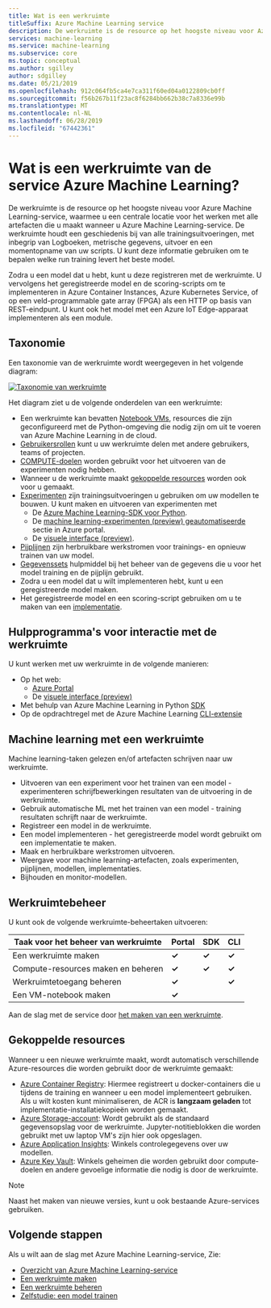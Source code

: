 ```yaml
---
title: Wat is een werkruimte
titleSuffix: Azure Machine Learning service
description: De werkruimte is de resource op het hoogste niveau voor Azure Machine Learning-service. Dit houdt een geschiedenis bij van alle trainingsuitvoeringen, met inbegrip van Logboeken, metrische gegevens, uitvoer en een momentopname van uw scripts. U deze informatie gebruiken om te bepalen welke run training levert het beste model
services: machine-learning
ms.service: machine-learning
ms.subservice: core
ms.topic: conceptual
ms.author: sgilley
author: sdgilley
ms.date: 05/21/2019
ms.openlocfilehash: 912c064fb5ca4e7ca311f60ed04a0122809cb0ff
ms.sourcegitcommit: f56b267b11f23ac8f6284bb662b38c7a8336e99b
ms.translationtype: MT
ms.contentlocale: nl-NL
ms.lasthandoff: 06/28/2019
ms.locfileid: "67442361"
---
```

# <a name="what-is-an-azure-machine-learning-service-workspace"></a>Wat is een werkruimte van de service Azure Machine Learning?

De werkruimte is de resource op het hoogste niveau voor Azure Machine Learning-service, waarmee u een centrale locatie voor het werken met alle artefacten die u maakt wanneer u Azure Machine Learning-service.  De werkruimte houdt een geschiedenis bij van alle trainingsuitvoeringen, met inbegrip van Logboeken, metrische gegevens, uitvoer en een momentopname van uw scripts. U kunt deze informatie gebruiken om te bepalen welke run training levert het beste model.  

Zodra u een model dat u hebt, kunt u deze registreren met de werkruimte. U vervolgens het geregistreerde model en de scoring-scripts om te implementeren in Azure Container Instances, Azure Kubernetes Service, of op een veld-programmable gate array (FPGA) als een HTTP op basis van REST-eindpunt. U kunt ook het model met een Azure IoT Edge-apparaat implementeren als een module.

## <a name="taxonomy"></a>Taxonomie 

Een taxonomie van de werkruimte wordt weergegeven in het volgende diagram:

[![Taxonomie van werkruimte](./media/concept-azure-machine-learning-architecture/azure-machine-learning-taxonomy.png)](./media/concept-azure-machine-learning-architecture/azure-machine-learning-taxonomy.png#lightbox)

Het diagram ziet u de volgende onderdelen van een werkruimte:

+ Een werkruimte kan bevatten [Notebook VMs](quickstart-run-cloud-notebook.md), resources die zijn geconfigureerd met de Python-omgeving die nodig zijn om uit te voeren van Azure Machine Learning in de cloud.
+ [Gebruikersrollen](how-to-assign-roles.md) kunt u uw werkruimte delen met andere gebruikers, teams of projecten.
+ [COMPUTE-doelen](concept-azure-machine-learning-architecture.md#compute-targets) worden gebruikt voor het uitvoeren van de experimenten nodig hebben.
+ Wanneer u de werkruimte maakt [gekoppelde resources](#resources) worden ook voor u gemaakt.
+ [Experimenten](concept-azure-machine-learning-architecture.md#experiments) zijn trainingsuitvoeringen u gebruiken om uw modellen te bouwen.  U kunt maken en uitvoeren van experimenten met
    + De [Azure Machine Learning-SDK voor Python](https://docs.microsoft.com/python/api/overview/azure/ml/intro?view=azure-ml-py).
    + De [machine learning-experimenten (preview) geautomatiseerde](how-to-create-portal-experiments.md) sectie in Azure portal.
    + De [visuele interface (preview)](ui-concept-visual-interface.md).
+ [Pijplijnen](concept-azure-machine-learning-architecture.md#ml-pipelines) zijn herbruikbare werkstromen voor trainings- en opnieuw trainen van uw model.
+ [Gegevenssets](concept-azure-machine-learning-architecture.md#datasets-and-datastores) hulpmiddel bij het beheer van de gegevens die u voor het model training en de pijplijn gebruikt.
+ Zodra u een model dat u wilt implementeren hebt, kunt u een geregistreerde model maken.
+ Het geregistreerde model en een scoring-script gebruiken om u te maken van een [implementatie](concept-azure-machine-learning-architecture.md#deployment).

## <a name="tools-for-workspace-interaction"></a>Hulpprogramma's voor interactie met de werkruimte

U kunt werken met uw werkruimte in de volgende manieren:

+ Op het web:
    + [Azure Portal](https://portal.azure.com)
    + De [visuele interface (preview)](ui-concept-visual-interface.md)
+ Met behulp van Azure Machine Learning in Python [SDK](https://docs.microsoft.com/python/api/overview/azure/ml/intro?view=azure-ml-py)
+ Op de opdrachtregel met de Azure Machine Learning [CLI-extensie](https://docs.microsoft.com/azure/machine-learning/service/reference-azure-machine-learning-cli)

## <a name="machine-learning-with-a-workspace"></a>Machine learning met een werkruimte

Machine learning-taken gelezen en/of artefacten schrijven naar uw werkruimte. 

+ Uitvoeren van een experiment voor het trainen van een model - experimenteren schrijfbewerkingen resultaten van de uitvoering in de werkruimte.
+ Gebruik automatische ML met het trainen van een model - training resultaten schrijft naar de werkruimte.
+ Registreer een model in de werkruimte.
+ Een model implementeren - het geregistreerde model wordt gebruikt om een implementatie te maken.
+ Maak en herbruikbare werkstromen uitvoeren.
+ Weergave voor machine learning-artefacten, zoals experimenten, pijplijnen, modellen, implementaties.
+ Bijhouden en monitor-modellen.

## <a name="workspace-management"></a>Werkruimtebeheer

U kunt ook de volgende werkruimte-beheertaken uitvoeren:

| Taak voor het beheer van werkruimte   | Portal              | SDK        | CLI        |
|---------------------------|------------------|------------|------------|
| Een werkruimte maken        | **&check;**     | **&check;** | **&check;** |
| Compute-resources maken en beheren    | **&check;**   | **&check;** |  **&check;**   |
| Werkruimtetoegang beheren    | **&check;**   | |  **&check;**    |
| Een VM-notebook maken | **&check;**   | |     |

Aan de slag met de service door [het maken van een werkruimte](setup-create-workspace.md).

## <a name="resources"></a> Gekoppelde resources

Wanneer u een nieuwe werkruimte maakt, wordt automatisch verschillende Azure-resources die worden gebruikt door de werkruimte gemaakt:

+ [Azure Container Registry](https://azure.microsoft.com/services/container-registry/): Hiermee registreert u docker-containers die u tijdens de training en wanneer u een model implementeert gebruiken. Als u wilt kosten kunt minimaliseren, de ACR is **langzaam geladen** tot implementatie-installatiekopieën worden gemaakt.
+ [Azure Storage-account](https://azure.microsoft.com/services/storage/): Wordt gebruikt als de standaard gegevensopslag voor de werkruimte.  Jupyter-notitieblokken die worden gebruikt met uw laptop VM's zijn hier ook opgeslagen.
+ [Azure Application Insights](https://azure.microsoft.com/services/application-insights/): Winkels controlegegevens over uw modellen.
+ [Azure Key Vault](https://azure.microsoft.com/services/key-vault/): Winkels geheimen die worden gebruikt door compute-doelen en andere gevoelige informatie die nodig is door de werkruimte.

> [!NOTE]
> Naast het maken van nieuwe versies, kunt u ook bestaande Azure-services gebruiken.

## <a name="next-steps"></a>Volgende stappen

Als u wilt aan de slag met Azure Machine Learning-service, Zie:

+ [Overzicht van Azure Machine Learning-service](overview-what-is-azure-ml.md)
+ [Een werkruimte maken](setup-create-workspace.md)
+ [Een werkruimte beheren](how-to-manage-workspace.md)
+ [Zelfstudie: een model trainen](tutorial-train-models-with-aml.md)
